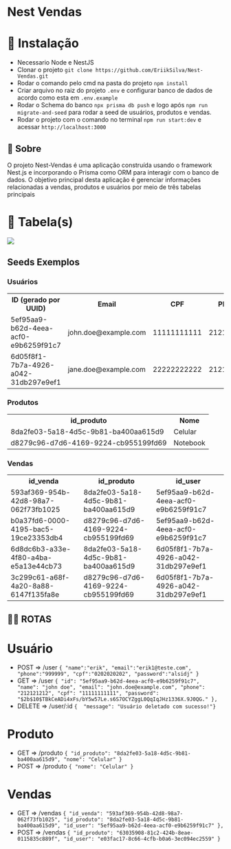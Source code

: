 
# Nest Vendas

# 💾 Instalação
- Necessario Node e NestJS
- Clonar o projeto ```git clone https://github.com/EriikSilva/Nest-Vendas.git```
- Rodar o comando pelo cmd na pasta do projeto ```npm install```
- Criar arquivo no raiz do projeto ```.env``` e configurar banco de dados de acordo como esta em ```.env.example``` 
- Rodar o Schema do banco ```npx prisma db push``` e logo após ```npm run migrate-and-seed``` para rodar a seed de usuários, produtos e vendas.
- Rodar o projeto com o comando no terminal ```npm run start:dev``` e acessar ```http://localhost:3000```

## 📰 Sobre
O projeto Nest-Vendas é uma aplicação construída usando o framework Nest.js e incorporando o Prisma como ORM para interagir com o banco de dados. O objetivo principal desta aplicação é gerenciar informações relacionadas a vendas, produtos e usuários por meio de três tabelas principais

# 📃 Tabela(s)
<img src="https://github.com/EriikSilva/Nest-Vendas/assets/61124602/faf1402c-9368-41a9-92b7-40fbb3e3f991" />

## Seeds Exemplos
### Usuários

  <table>
        <tr>
            <th>ID (gerado por UUID)</th>
            <th>Email</th>
            <th>CPF</th>
            <th>Phone</th>
            <th>Senha (Criptografada)</th>
        </tr>
        <tr>
            <td>5ef95aa9-b62d-4eea-acf0-e9b6259f91c7</td>
            <td>john.doe@example.com</td>
            <td>11111111111</td>
            <td>212121212</td>
            <td>Abc@123</td>
        </tr>
        <tr>
            <td>6d05f8f1-7b7a-4926-a042-31db297e9ef1</td>
            <td>jane.doe@example.com</td>
            <td>22222222222</td>
            <td>212121212</td>
            <td>123@Abc</td>
        </tr>
    </table>

### Produtos

  <table>
        <tr>
            <th>id_produto</th>
            <th>Nome</th>
        </tr>
        <tr>
            <td>8da2fe03-5a18-4d5c-9b81-ba400aa615d9</td>
            <td>Celular</td>
        </tr>
        <tr>
            <td>d8279c96-d7d6-4169-9224-cb955199fd69</td>
            <td>Notebook</td>
        </tr>
    </table>

### Vendas

  <table>
        <tr>
            <th>id_venda</th>
            <th>id_produto</th>
            <th>id_user</th>
        </tr>
        <tr>
            <td>593af369-954b-42d8-98a7-062f73fb1025</td>
            <td>8da2fe03-5a18-4d5c-9b81-ba400aa615d9</td>
            <td>5ef95aa9-b62d-4eea-acf0-e9b6259f91c7</td>
        </tr>
        <tr>
            <td>b0a37fd6-0000-4195-bac5-19ce23353db4</td>
            <td>d8279c96-d7d6-4169-9224-cb955199fd69</td>
            <td>5ef95aa9-b62d-4eea-acf0-e9b6259f91c7</td>
        </tr>
       <tr>
            <td>6d8dc6b3-a33e-4f80-a4ba-e5a13e44cb73</td>
            <td>8da2fe03-5a18-4d5c-9b81-ba400aa615d9</td>
            <td>6d05f8f1-7b7a-4926-a042-31db297e9ef1</td>
        </tr>
      <tr>
            <td>3c299c61-a68f-4a20-8a88-6147f135fa8e</td>
            <td>d8279c96-d7d6-4169-9224-cb955199fd69</td>
            <td>6d05f8f1-7b7a-4926-a042-31db297e9ef1</td>
        </tr>
    </table>
    

## 🐱‍👤 ROTAS
# Usuário

- POST => /user
`
{
    "name":"erik",
    "email":"erik1@teste.com",
    "phone":"999999",
    "cpf":"0202020202",
    "password":"alsidj"
}
`
- GET => /user
`
 {
        "id": "5ef95aa9-b62d-4eea-acf0-e9b6259f91c7",
        "name": "john doe",
        "email": "john.doe@example.com",
        "phone": "212121212",
        "cpf": "11111111111",
        "password": "$2b$10$TBkCeADi4xFs/bY5w57Le.s6S7OCYZggL0QqIqJHz1336X.9J0QG."
    },
`
- DELETE => /user/:id
`
{  "message": "Usuário deletado com sucesso!"}
`
# Produto
- GET => /produto
`
    {
        "id_produto": "8da2fe03-5a18-4d5c-9b81-ba400aa615d9",
        "nome": "Celular"
    }
`
- POST => /produto
`
{
   "nome": "Celular"
}
`  
# Vendas
- GET => /vendas
`
    {
        "id_venda": "593af369-954b-42d8-98a7-062f73fb1025",
        "id_produto": "8da2fe03-5a18-4d5c-9b81-ba400aa615d9",
        "id_user": "5ef95aa9-b62d-4eea-acf0-e9b6259f91c7"
    },
`
- POST => /vendas
`
{
    "id_produto": "63035908-81c2-424b-8eae-0115835c889f",
    "id_user": "e03fac17-8c66-4cfb-b0a6-3ec094ec2559"
}
`
